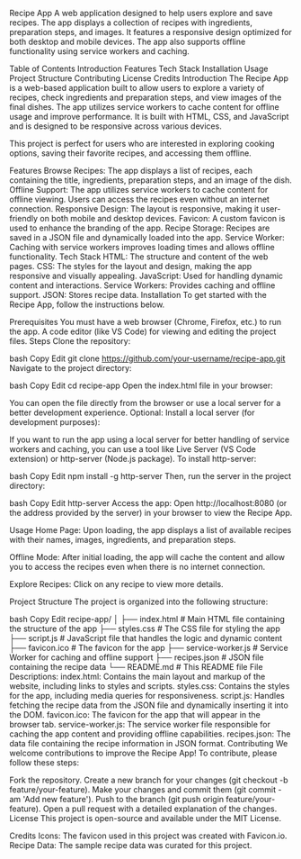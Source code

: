 Recipe App
A web application designed to help users explore and save recipes. The app displays a collection of recipes with ingredients, preparation steps, and images. It features a responsive design optimized for both desktop and mobile devices. The app also supports offline functionality using service workers and caching.

Table of Contents
Introduction
Features
Tech Stack
Installation
Usage
Project Structure
Contributing
License
Credits
Introduction
The Recipe App is a web-based application built to allow users to explore a variety of recipes, check ingredients and preparation steps, and view images of the final dishes. The app utilizes service workers to cache content for offline usage and improve performance. It is built with HTML, CSS, and JavaScript and is designed to be responsive across various devices.

This project is perfect for users who are interested in exploring cooking options, saving their favorite recipes, and accessing them offline.

Features
Browse Recipes: The app displays a list of recipes, each containing the title, ingredients, preparation steps, and an image of the dish.
Offline Support: The app utilizes service workers to cache content for offline viewing. Users can access the recipes even without an internet connection.
Responsive Design: The layout is responsive, making it user-friendly on both mobile and desktop devices.
Favicon: A custom favicon is used to enhance the branding of the app.
Recipe Storage: Recipes are saved in a JSON file and dynamically loaded into the app.
Service Worker: Caching with service workers improves loading times and allows offline functionality.
Tech Stack
HTML: The structure and content of the web pages.
CSS: The styles for the layout and design, making the app responsive and visually appealing.
JavaScript: Used for handling dynamic content and interactions.
Service Workers: Provides caching and offline support.
JSON: Stores recipe data.
Installation
To get started with the Recipe App, follow the instructions below.

Prerequisites
You must have a web browser (Chrome, Firefox, etc.) to run the app.
A code editor (like VS Code) for viewing and editing the project files.
Steps
Clone the repository:

bash
Copy
Edit
git clone https://github.com/your-username/recipe-app.git
Navigate to the project directory:

bash
Copy
Edit
cd recipe-app
Open the index.html file in your browser:

You can open the file directly from the browser or use a local server for a better development experience.
Optional: Install a local server (for development purposes):

If you want to run the app using a local server for better handling of service workers and caching, you can use a tool like Live Server (VS Code extension) or http-server (Node.js package).
To install http-server:

bash
Copy
Edit
npm install -g http-server
Then, run the server in the project directory:

bash
Copy
Edit
http-server
Access the app: Open http://localhost:8080 (or the address provided by the server) in your browser to view the Recipe App.

Usage
Home Page: Upon loading, the app displays a list of available recipes with their names, images, ingredients, and preparation steps.

Offline Mode: After initial loading, the app will cache the content and allow you to access the recipes even when there is no internet connection.

Explore Recipes: Click on any recipe to view more details.

Project Structure
The project is organized into the following structure:

bash
Copy
Edit
recipe-app/
│
├── index.html            # Main HTML file containing the structure of the app
├── styles.css            # The CSS file for styling the app
├── script.js             # JavaScript file that handles the logic and dynamic content
├── favicon.ico           # The favicon for the app
├── service-worker.js     # Service Worker for caching and offline support
├── recipes.json          # JSON file containing the recipe data
└── README.md             # This README file
File Descriptions:
index.html: Contains the main layout and markup of the website, including links to styles and scripts.
styles.css: Contains the styles for the app, including media queries for responsiveness.
script.js: Handles fetching the recipe data from the JSON file and dynamically inserting it into the DOM.
favicon.ico: The favicon for the app that will appear in the browser tab.
service-worker.js: The service worker file responsible for caching the app content and providing offline capabilities.
recipes.json: The data file containing the recipe information in JSON format.
Contributing
We welcome contributions to improve the Recipe App! To contribute, please follow these steps:

Fork the repository.
Create a new branch for your changes (git checkout -b feature/your-feature).
Make your changes and commit them (git commit -am 'Add new feature').
Push to the branch (git push origin feature/your-feature).
Open a pull request with a detailed explanation of the changes.
License
This project is open-source and available under the MIT License.

Credits
Icons: The favicon used in this project was created with Favicon.io.
Recipe Data: The sample recipe data was curated for this project.